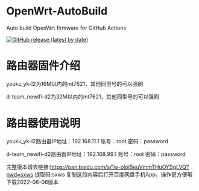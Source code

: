 # OpenWrt-AutoBuild
Auto build OpenWrt firmware for GitHub Actions

[![GitHub release (latest by date)](https://img.shields.io/github/v/release/cnbbx/OpenWrt-AutoBuild?style=for-the-badge&label=Download)](https://github.com/cnbbx/OpenWrt-AutoBuild/releases/latest)

# 路由器固件介绍
youku_yk-l2为16M以内的mt7621，其他同型号的可以强刷

d-team_newifi-d2为32M以内的mt7621，其他同型号的可以强刷

# 路由器使用说明
youku_yk-l2路由器IP地址：192.168.11.1 账号：root   密码：password

d-team_newifi-d2路由器IP地址：192.168.99.1 账号：root   密码：password

完整版本请去链接:https://pan.baidu.com/s/1w-oloiBeuVmmTHuOYSgLVQ?pwd=sxws 提取码:sxws 复制这段内容后打开百度网盘手机App，操作更方便哦  下载2022-06-06版本
